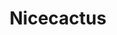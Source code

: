 ---
title: "Nicecactus"
img: "nicecactus_cover"
tag: "Product design"
text: "Creation of userflow and user interface for three websites and one in-game app using overflow. Design icons and visual based on existing graphical charter. Collaboration with developers and webdesigners."
---